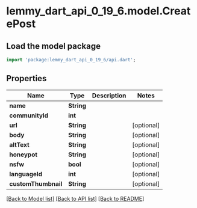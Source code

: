 # lemmy_dart_api_0_19_6.model.CreatePost

## Load the model package
```dart
import 'package:lemmy_dart_api_0_19_6/api.dart';
```

## Properties
Name | Type | Description | Notes
------------ | ------------- | ------------- | -------------
**name** | **String** |  | 
**communityId** | **int** |  | 
**url** | **String** |  | [optional] 
**body** | **String** |  | [optional] 
**altText** | **String** |  | [optional] 
**honeypot** | **String** |  | [optional] 
**nsfw** | **bool** |  | [optional] 
**languageId** | **int** |  | [optional] 
**customThumbnail** | **String** |  | [optional] 

[[Back to Model list]](../README.md#documentation-for-models) [[Back to API list]](../README.md#documentation-for-api-endpoints) [[Back to README]](../README.md)


